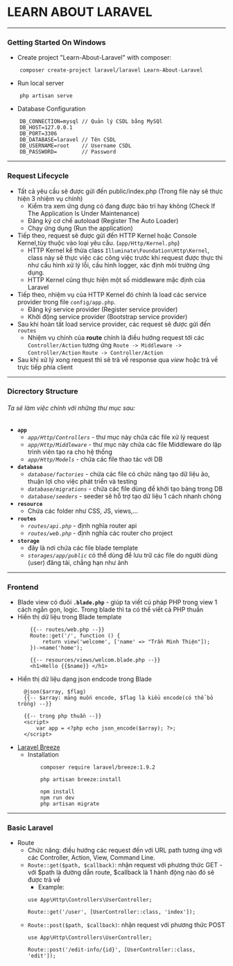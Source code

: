 # LEARN ABOUT LARAVEL
___
### Getting Started On Windows
- Create project "Learn-About-Laravel" with composer:
```
    composer create-project laravel/laravel Learn-About-Laravel
```
- Run local server
```
    php artisan serve
```

- Database Configuration
```
    DB_CONNECTION=mysql // Quản lý CSDL bằng MySQl
    DB_HOST=127.0.0.1
    DB_PORT=3306
    DB_DATABASE=laravel // Tên CSDL
    DB_USERNAME=root    // Username CSDL
    DB_PASSWORD=        // Password
```
***
### Request Lifecycle
- Tất cả yêu cầu sẽ được gửi đến public/index.php (Trong file này sẽ thực hiện 3 nhiệm vụ chính)
  - Kiểm tra xem ứng dụng có đang được bảo trì hay không (Check If The Application Is Under Maintenance)
  - Đăng ký cơ chế autoload (Register The Auto Loader)
  - Chạy ứng dụng (Run the application)
- Tiếp theo, request sẽ được gửi đến HTTP Kernel hoặc Console Kernel,tùy thuộc vào loại yêu cầu. (`app/Http/Kernel.php`)
  - HTTP Kernel kế thừa class `Illuminate\Foundation\Http\Kernel`, class này sẽ thực việc các công việc trước khi request được thực thi như cấu hình xử lý lỗi, cấu hình logger, xác định môi trường ứng dụng.
  - HTTP Kernel cũng thực hiện một số middleware mặc định của Laravel
- Tiếp theo, nhiệm vụ của HTTP Kernel đó chính là load các service provider trong file `config/app.php`.
  - Đăng ký service provider (Register service provider)
  - Khởi động service provider (Bootstrap service provider)
- Sau khi hoàn tất load service provider, các request sẽ được gửi đến `routes`
  - Nhiệm vụ chính của **route** chính là điều hướng request tới các `Controller/Action` tương ứng
    `Route -> Middleware -> Controller/Action` 
    `Route -> Controller/Action`
- Sau khi xử lý xong request thì sẽ trả về response qua *view* hoặc trả về trực tiếp phía client
***
### Dicrectory Structure
###### Ta sẽ làm việc chính với những thư mục sau:
- **`app`** 
  - *`app/Http/Controllers`* - thư mục này chứa các file xử lý request
  - *`app/Http/Middleware`* - thư mục này chứa các file Middleware do lập trình viên tạo ra cho hệ thống
  - *`app/Http/Models`* - chứa các file thao tác với DB
- **`database`**
  - *`database/factories`* - chứa các file có chức năng tạo dữ liệu ảo, thuận lợi cho việc phát triển và testing
  - *_`database/migrations`_* - chứa các file dùng để khởi tạo bảng trong DB
  - *_`database/seeders`_* - seeder sẽ hỗ trợ tạo dữ liệu 1 cách nhanh chóng 
- **`resource`**
  - Chứa các folder như CSS, JS, views,...
- **`routes`**
  - *`routes/api.php`* - định nghĩa router api
  - *`routes/web.php`* - định nghĩa các router cho project
- **`storage`**
  - đây là nơi chứa các file blade template
  - *`storages/app/public`* có thể dùng để lưu trữ các file do người dùng (user) đăng tải, chẳng hạn như ảnh
***
### Frontend
- Blade view có đuôi **`.blade.php`** - giúp ta viết cú pháp PHP trong view 1 cách ngắn gọn, logic. Trong blade thì ta có thể viết cả PHP thuần 
- Hiển thị dữ liệu trong Blade template
    ```laravel
        {{-- routes/web.php --}}
        Route::get('/', function () {
            return view('welcome', ['name' => "Trần Minh Thiện"]);
        })->name('home');

        {{-- resources/views/welcom.blade.php --}}
        <h1>Hello {{$name}} </h1>
    ```
- Hiển thị dữ liệu dạng json endcode trong Blade
  ```laravel
    @json($array, $flag)
    {{-- $array: mảng muốn encode, $flag là kiểu encode(có thể bỏ trống) --}}

    {{-- trong php thuần --}}
    <script>
        var app = <?php echo json_encode($array); ?>;
    </script>
  ```
- [Laravel Breeze](https://laravel.com/docs/10.x/starter-kits) 
  - Installation
    ```
        composer require laravel/breeze:1.9.2
        
        php artisan breeze:install
 
        npm install
        npm run dev
        php artisan migrate
    ```
***
### Basic Laravel
- Route
  - Chức năng: điều hướng các request đến với URL path tương ứng với các Controller, Action, View, Command Line.
  - `Route::get($path, $callback)`: nhận request với phương thức GET - với $path là đường dẫn route, $callback là 1 hành động nào đó sẽ được trả về
    - Example: 
    ```
    use App\Http\Controllers\UserController;
 
    Route::get('/user', [UserController::class, 'index']);
    ```
  - `Route::post($path, $callback)`: nhận request với phương thức POST
    ```
    use App\Http\Controllers\UserController;
 
    Route::post('/edit-info/{id}', [UserController::class, 'edit']);
    ```
    
